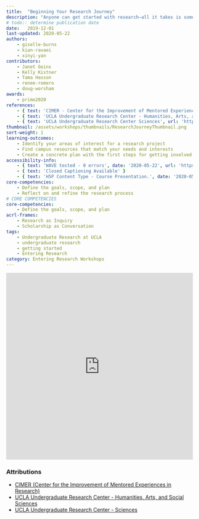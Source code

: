 ```yaml
---
title:  "Beginning Your Research Journey"
description: "Anyone can get started with research—all it takes is some curiosity and persistence! This quick workshop will help you get started."
# todo:: determine publication date
date:   2019-12-01
last-updated: 2020-05-22
authors:
    - giselle-burns
    - kian-ravaei
    - xinyi-yan
contributors:
    - Janet Goins
    - Kelly Kistner
    - Tama Hasson
    - renee-romero
    - doug-worsham
awards:
    - primo2020
references:
    - { text: 'CIMER - Center for the Improvement of Mentored Experiences in Research', url: 'https://cimerproject.org/' }
    - { text: 'UCLA Undergraduate Research Center - Humanities, Arts, and Social Sciences', url: 'http://sciences.ugresearch.ucla.edu/' }
    - { text: 'UCLA Undergraduate Research Center Sciences', url: 'http://hass.ugresearch.ucla.edu/' }
thumbnail: /assets/workshops/thumbnails/ResearchJourneyThumbnail.png
sort-weight: 1
learning-outcomes:
    - Identify your areas of interest for a research project
    - Find campus resources that match your needs and interests
    - Create a concrete plan with the first steps for getting involved in research
accessibility-info:
    - { text: 'WAVE tested - 0 errors', date: '2020-05-22', url: 'https://wave.webaim.org/' }
    - { text: 'Closed Captioning Available' }
    - { text: 'H5P Content Type - Course Presentation.', date: '2020-05-01', link-text: 'Accessibility status - Tested with no known problems', url: 'https://h5p.org/documentation/installation/content-type-accessibility' }
core-competencies:
    - Define the goals, scope, and plan
    - Reflect on and refine the research process
# CORE COMPETENCIES
core-competencies:
    - Define the goals, scope, and plan
acrl-frames:
    - Research as Inquiry
    - Scholarship as Conversation
tags:
    - Undergraduate Research at UCLA
    - undergraduate research
    - getting started
    - Entering Research
category: Entering Research Workshops
---
```

<!--H5P-->
<iframe src="https://ccle.ucla.edu/mod/hvp/embed.php?id=2523706" width="100%" height="505" frameborder="0" allowfullscreen="allowfullscreen" class="mb-3"></iframe><script src="https://ccle.ucla.edu/mod/hvp/library/js/h5p-resizer.js" charset="UTF-8"></script>

### Attributions

- [CIMER (Center for the Improvement of Mentored Experiences in Research)](https://cimerproject.org/)
- [UCLA Undergraduate Research Center - Humanities, Arts, and Social Sciences](http://sciences.ugresearch.ucla.edu/)
- [UCLA Undergraduate Research Center - Sciences](http://hass.ugresearch.ucla.edu/)
